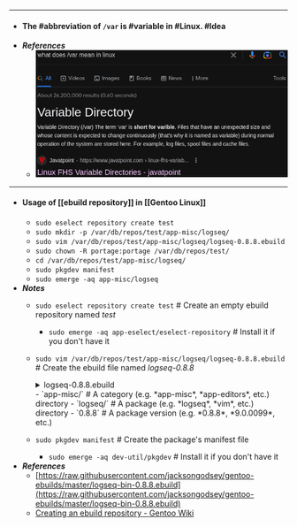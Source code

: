 - ---
- #### The #abbreviation of `/var` is #variable in #Linux. #Idea
- ***References***
	- ![2022-12-21_11-28.png](../assets/2022-12-21_11-28_1671593293117_0.png)
- ---
- #### Usage of [[ebuild repository]] in [[Gentoo Linux]]
	- `sudo eselect repository create test`
	- `sudo mkdir -p /var/db/repos/test/app-misc/logseq/`
	- `sudo vim /var/db/repos/test/app-misc/logseq/logseq-0.8.8.ebuild`
	- `sudo chown -R portage:portage /var/db/repos/test/`
	- `cd /var/db/repos/test/app-misc/logseq/`
	- `sudo pkgdev manifest`
	- `sudo emerge -aq app-misc/logseq`
- ***Notes***
	- `sudo eselect repository create test` # Create an empty ebuild repository named *test*
		- `sudo emerge -aq app-eselect/eselect-repository` # Install it if you don't have it
	- `sudo vim /var/db/repos/test/app-misc/logseq/logseq-0.8.8.ebuild` # Create the ebuild file named *logseq-0.8.8*
	  <details><summary>logseq-0.8.8.ebuild</summary>
	  <pre><code>
	  # Copyright 1999-2022 Gentoo Authors
	  # Distributed under the terms of the GNU General Public License v2
	  
	  EAPI=8
	  
	  inherit unpacker
	  
	  DESCRIPTION="A privacy-first, open-source platform for knowledge management and collaboration"
	  HOMEPAGE="https://logseq.com/"
	  SRC_URI="https://github.com/logseq/logseq/releases/download/${PV}/Logseq-linux-x64-${PV}.zip"
	  S="${WORKDIR}"
	  
	  LICENSE="GNU Affero General Public License v3.0"
	  
	  SLOT="0"
	  KEYWORDS="~amd64"
	  
	  IUSE=""
	  
	  #RESTRICT="strip"
	  
	  RDEPEND=""
	  
	  DEPEND="${RDEPEND}"
	  
	  BDEPEND=""
	  
	  
	  src_unpack() {
	  	unpack_zip ${A}
	  }
	  
	  src_install() {
	  
	  	dodir "/opt/logseq"
	  	insinto "/opt/logseq"
	  	cd "${WORKDIR}/Logseq-linux-x64/"
	  	doins -r "."
	  	fperms +x "/opt/logseq/Logseq"
	  	cd "/opt/logseq"
	  
	  	dosym "/opt/logseq/Logseq" "/usr/bin/Logseq"
	  
	  }
	  </code></pre>
	  </details>
		- `app-misc/` # A category (e.g. *app-misc*, *app-editors*, etc.) directory
		- `logseq/` # A package (e.g. *logseq*, *vim*, etc.) directory
		- `0.8.8` # A package version (e.g. *0.8.8*, *9.0.0099*, etc.)
	- `sudo pkgdev manifest` # Create the package's manifest file
		- `sudo emerge -aq dev-util/pkgdev` # Install it if you don't have it
- ***References***
	- [https://raw.githubusercontent.com/jacksongodsey/gentoo-ebuilds/master/logseq-bin-0.8.8.ebuild](https://raw.githubusercontent.com/jacksongodsey/gentoo-ebuilds/master/logseq-bin-0.8.8.ebuild)
	- [Creating an ebuild repository - Gentoo Wiki](https://wiki.gentoo.org/wiki/Creating_an_ebuild_repository)